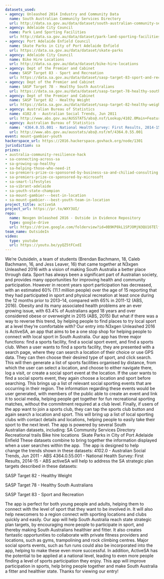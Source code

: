 ```yaml
---
datasets_used:
- agency: Unleashed 2014 Industry and Community Data
  name: South Australian Community Services Directory
  url: http://data.sa.gov.au/data/dataset/south-australian-community-services-directory
- agency: Adelaide City Council
  name: Park Land Sporting Facilities
  url: http://data.sa.gov.au/data/dataset/park-land-sporting-facilities
- agency: Port Adelaide Enfield Council
  name: Skate Parks in City of Port Adelaide Enfield
  url: https://data.sa.gov.au/data/dataset/skate-parks
- agency: Adelaide City Council
  name: Bike Hire Locations
  url: http://data.sa.gov.au/data/dataset/bike-hire-locations
- agency: Dept of the Premier and Cabinet
  name: SASP Target 83 - Sport and Recreation
  url: https://data.sa.gov.au/data/dataset/sasp-target-83-sport-and-recreation
- agency: Dept of the Premier and Cabinet
  name: SASP Target 78 - Healthy South Australians
  url: https://data.sa.gov.au/data/dataset/sasp-target-78-healthy-south-australians/resource/c9511225-561c-47c4-9cee-12fdc121051c
- agency: Dept of the Premier and Cabinet
  name: SASP Target 82 - Healthy Weight
  url: https://data.sa.gov.au/data/dataset/sasp-target-82-healthy-weight
- agency: Australian Bureau of Statistics
  name: 4102.0 - Australian Social Trends, Jun 2011
  url: http://www.abs.gov.au/AUSSTATS/abs@.nsf/Lookup/4102.0Main+Features30Jun+2011
- agency: Australian Bureau of Statistics
  name: '4364.0.55.001 - National Health Survey: First Results, 2014-15'
  url: http://www.abs.gov.au/ausstats/abs@.nsf/mf/4364.0.55.001
event: mount-gambier-youth
hackerspace_url: https://2016.hackerspace.govhack.org/node/1301
jurisdiction: sa
prizes:
- australia-community-resilience-hack
- sa-connecting-across-sa
- sa-growing-up-healthy
- sa-helping-those-who-need-it
- sa-premiers-prize-co-sponsored-by-business-sa-and-chiliad-consulting
- sa-premiers-prize-co-sponsored-by-microsoft
- sa-smart-lifestyles
- sa-vibrant-adelaide
- sa-youth-state-champion
- sa-mount-gambier---best-in-location
- sa-mount-gambier---best-youth-team-in-location
project_title: activeSA
project_url: https://pr.to/WXY3UI/
repo:
  name: Nexgen Unleashed 2016 - Outside in Evidence Repository
  type: google-drive
  url: https://drive.google.com/folderview?id=0B9KP8kL1SPJOMjN3QU16TElfTnM&usp=sharing
team_name: OutsideIn
video:
  type: youtube
  url: https://youtu.be/yyQZ5tFCxdI
---
```


We’re OutsideIn, a team of students (Brendan Bachmann, 18, Caleb Bachmann, 16, and Jess Leaver, 16) that came together at N3xgen Unleashed 2016 with a vision of making South Australia a better place through data.
Sport has always been a significant part of Australian society, and provides many opportunities for improving health and community participation. However in recent years sport participation has decreased, with an estimated 60% (11.1 million people) over the age of 15 reporting that they had participated in sport and physical recreation at least once during the 12 months prior to 2013–14, compared with 65% in 2011-12 (ABS, 2016). Obesity and its many associated health problems are an ever growing issue, with 63.4% of Australians aged 18 years and over considered obese or overweight in 2015 (ABS, 2015) But what if there was a way to reverse this trend, by helping people to find places to try local sport at a level they’re comfortable with?
Our entry into N3xgen Unleashed 2016 is ActiveSA, an app that aims to be a one stop shop for helping people to connect with local sport in South Australia.
Our app has three major functions: find a sports facility, find a social sport event, and find a sports club. When a user wants to find a sports facility, they are presented with a search page, where they can search a location of their choice or use GPS data. They can then choose their desired type of sport, and click search. This will then generate a list of sports facilities organised by distance, from which the user can select a location, and choose to either navigate there, log a visit, or create a social sport event at the location.
If the user wants to find a social sports event, they again choose a location and sport before searching. This brings up a list of relevant social sporting events that are occurring in their region. The information regarding these events would be user generated, with members of the public able to create an event and link it to social media, helping people get together for fun recreational sporting matches, without the commitment required at a club level.
Finally, if users of the app want to join a sports club, they can tap the sports club button and again search a location and sport. This will bring up a list of local sporting clubs with contact details and locations, helping people to easily take their sport to the next level.
The app is powered by several South Australian datasets, including:
SA Community Services Directory 
Recreational trails
Bike hire locations 
Skate Parks in City of Port Adelaide Enfield
These datasets combine to bring together the information displayed when a user searches within the app. 
The app is designed to help change the trends shown in these datasets:
4102.0 - Australian Social Trends, Jun 2011 - ABS
4364.0.55.001 - National Health Survey: First Results, 2014-15 - ABS
activeSA will help to address the SA strategic plan targets described in these datasets:

SASP Target 82 - Healthy Weight


SASP Target 78 - Healthy South Australians


SASP Target 83 - Sport and Recreation

The app is perfect for both young people and adults, helping them to connect with the level of sport that they want to be involved in. It will also help newcomers to a region connect with sporting locations and clubs quickly and easily.
Our app will help South Australia reach state strategic plan targets, by encouraging more people to participate in sport, and thereby making South Australians healthier and fitter.
It also creates fantastic opportunities to collaborate with private fitness providers and locations, such as gyms, trampolining and rock climbing centres. Major social sports events, such as fun runs could also be incorporated into the app, helping to make these even more successful. In addition, ActiveSA has the potential to be applied at a national level, leading to even more people finding a level of sports participation they enjoy.
This app will improve participation in sports, help bring people together and make South Australia a fitter and healthier state. Thanks for viewing our entry!